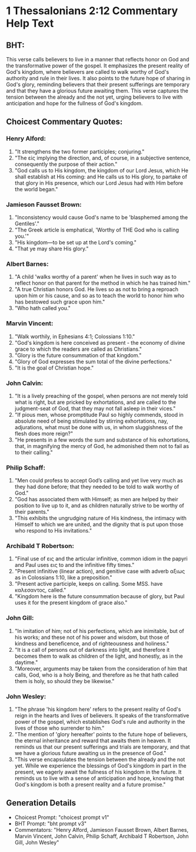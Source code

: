 # 1 Thessalonians 2:12 Commentary Help Text

## BHT:
This verse calls believers to live in a manner that reflects honor on God and the transformative power of the gospel. It emphasizes the present reality of God's kingdom, where believers are called to walk worthy of God's authority and rule in their lives. It also points to the future hope of sharing in God's glory, reminding believers that their present sufferings are temporary and that they have a glorious future awaiting them. This verse captures the tension between the already and the not yet, urging believers to live with anticipation and hope for the fullness of God's kingdom.

## Choicest Commentary Quotes:
### Henry Alford:
1. "It strengthens the two former participles; conjuring." 
2. "The εἰς implying the direction, and, of course, in a subjective sentence, consequently the purpose of their action."
3. "God calls us to His kingdom, the kingdom of our Lord Jesus, which He shall establish at His coming: and He calls us to His glory, to partake of that glory in His presence, which our Lord Jesus had with Him before the world began."

### Jamieson Fausset Brown:
1. "Inconsistency would cause God's name to be 'blasphemed among the Gentiles'." 
2. "The Greek article is emphatical, 'Worthy of THE God who is calling you.'"
3. "His kingdom—to be set up at the Lord's coming."
4. "That ye may share His glory."

### Albert Barnes:
1. "A child 'walks worthy of a parent' when he lives in such way as to reflect honor on that parent for the method in which he has trained him."
2. "A true Christian honors God. He lives so as not to bring a reproach upon him or his cause, and so as to teach the world to honor him who has bestowed such grace upon him."
3. "Who hath called you."

### Marvin Vincent:
1. "Walk worthily, in Ephesians 4:1; Colossians 1:10." 
2. "God's kingdom is here conceived as present - the economy of divine grace to which the readers are called as Christians."
3. "Glory is the future consummation of that kingdom."
4. "Glory of God expresses the sum total of the divine perfections."
5. "It is the goal of Christian hope."

### John Calvin:
1. "It is a lively preaching of the gospel, when persons are not merely told what is right, but are pricked by exhortations, and are called to the judgment-seat of God, that they may not fall asleep in their vices."
2. "If pious men, whose promptitude Paul so highly commends, stood in absolute need of being stimulated by stirring exhortations, nay, adjurations, what must be done with us, in whom sluggishness of the flesh does more reign?"
3. "He presents in a few words the sum and substance of his exhortations, that, in magnifying the mercy of God, he admonished them not to fail as to their calling."

### Philip Schaff:
1. "Men could profess to accept God’s calling and yet live very much as they had done before; that they needed to be told to walk worthy of God." 
2. "God has associated them with Himself; as men are helped by their position to live up to it, and as children naturally strive to be worthy of their parents."
3. "This exhibits the ungrudging nature of His kindness, the intimacy with Himself to which we are united, and the dignity that is put upon those who respond to His invitations."

### Archibald T Robertson:
1. "Final use of εις and the articular infinitive, common idiom in the papyri and Paul uses εις to and the infinitive fifty times."
2. "Present infinitive (linear action), and genitive case with adverb αξιως as in Colossians 1:10, like a preposition."
3. "Present active participle, keeps on calling. Some MSS. have καλεσαντος, called."
4. "Kingdom here is the future consummation because of glory, but Paul uses it for the present kingdom of grace also."

### John Gill:
1. "In imitation of him; not of his perfections, which are inimitable, but of his works; and these not of his power and wisdom, but those of kindness and beneficence, and of righteousness and holiness."
2. "It is a call of persons out of darkness into light, and therefore it becomes them to walk as children of the light, and honestly, as in the daytime."
3. "Moreover, arguments may be taken from the consideration of him that calls, God, who is a holy Being, and therefore as he that hath called them is holy, so should they be likewise."

### John Wesley:
1. "The phrase 'his kingdom here' refers to the present reality of God's reign in the hearts and lives of believers. It speaks of the transformative power of the gospel, which establishes God's rule and authority in the lives of those who surrender to him."
2. "The mention of 'glory hereafter' points to the future hope of believers, the eternal inheritance and reward that awaits them in heaven. It reminds us that our present sufferings and trials are temporary, and that we have a glorious future awaiting us in the presence of God."
3. "This verse encapsulates the tension between the already and the not yet. While we experience the blessings of God's kingdom in part in the present, we eagerly await the fullness of his kingdom in the future. It reminds us to live with a sense of anticipation and hope, knowing that God's kingdom is both a present reality and a future promise."


## Generation Details
- Choicest Prompt: "choicest prompt v1"
- BHT Prompt: "bht prompt v3"
- Commentators: "Henry Alford, Jamieson Fausset Brown, Albert Barnes, Marvin Vincent, John Calvin, Philip Schaff, Archibald T Robertson, John Gill, John Wesley"
